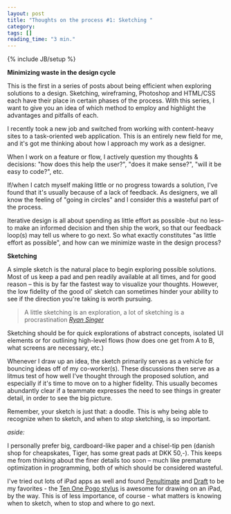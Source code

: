 ```yaml
---
layout: post
title: "Thoughts on the process #1: Sketching "
category: 
tags: []
reading_time: "3 min."
---
```

{% include JB/setup %}

<p class="callout">
<strong>Minimizing waste in the design cycle</strong>

This is the first in a series of posts about being efficient when exploring solutions to a design. Sketching, wireframing, Photoshop and HTML/CSS each have their place in certain phases of the process. With this series, I want to give you an idea of which method to employ and highlight the advantages and pitfalls of each.
</p>

I recently took a new job and switched from working with content-heavy sites to a task-oriented web application. This is an entirely new field for me, and it's got me thinking about how I approach my work as a designer.

When I work on a feature or flow, I actively question my thoughts & decisions: "how does this help the user?", "does it make sense?", "will it be easy to code?", etc.

If/when I catch myself making little or no progress towards a solution, I've found that it's usually because of a lack of feedback. As designers, we all know the feeling of "going in circles" and I consider this a wasteful part of the process.

Iterative design is all about spending as little effort as possible -but no less– to make an informed decision and then ship the work, so that our feedback loop(s) may tell us where to go next. So what exactly constitutes "as little effort as possible", and how can we minimize waste in the design process?

**Sketching**

A simple sketch is the natural place to begin exploring possible solutions. Most of us keep a pad and pen readily available at all times, and for good reason – this is by far the fastest way to visualize your thoughts. However, the low fidelity of the good ol' sketch can sometimes hinder your ability to see if the direction you're taking is worth pursuing.

> A little sketching is an exploration, a lot of sketching is a procrastination
> <cite><a href="http://37signals.com/svn/posts/2241-a-little-sketching-is-an-exploration-a-lot">Ryan Singer</a></cite>

Sketching should be for quick explorations of abstract concepts, isolated UI elements or for outlining high-level flows (how does one get from A to B, what screens are necessary, etc.)

Whenever I draw up an idea, the sketch primarily serves as a vehicle for bouncing ideas off of my co-worker(s). These discussions then serve as a litmus test of how well I've thought through the proposed solution, and especially if it's time to move on to a higher fidelity. This usually becomes abundantly clear if a teammate expresses the need to see things in greater detail, in order to see the big picture.

Remember, your sketch is just that: a doodle. This is why being able to recognize when to sketch, and when to _stop_ sketching, is so important.

_aside:_

I personally prefer big, cardboard-like paper and a chisel-tip pen (danish shop for cheapskates, Tiger, has some great pads at DKK 50,-). This keeps me from thinking about the finer details too soon – much like premature optimization in programming, both of which should be considered wasteful.

I've tried out lots of iPad apps as well and found [Penultimate](http://itunes.apple.com/us/app/penultimate/id354098826?mt=8) and [Draft](http://itunes.apple.com/us/app/draft/id375570329?mt=8) to be my favorites - the [Ten One Pogo stylus](http://tenonedesign.com/stylus.php) is awesome for drawing on an iPad, by the way.
This is of less importance, of course - what matters is knowing when to sketch, when to stop and where to go next.